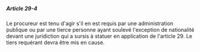 ##### Article 29-4

Le procureur est tenu d'agir s'il en est requis par une administration publique ou par une tierce personne ayant soulevé l'exception de nationalité devant une juridiction qui a sursis à statuer en application de l'article 29. Le tiers requérant devra être mis en cause.

